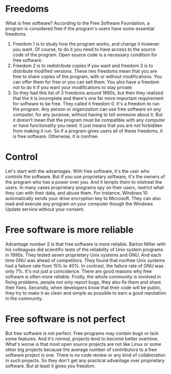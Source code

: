 # Freedoms
What is free software? According to the Free Software Foundation, a program is considered free if the program's users have some essential freedoms.
1. Freedom 1 is to study how the program works, and change it however you want. Of course, to do it you need to have access to the source code of the program. Open source code is a necessary condition for free software.
2. Freedom 2 is to redistribute copies if you want and freedom 3 is to distribute modified versions. These two freedoms mean that you are free to share copies of the program, with or without modifications. You can offer them for free or you can sell them. You also have a freedom not to do it if you want your modifications to stay private.
0. So they had this list of 3 freedoms around 1990s, but then they realized that the it is incomplete and there's one far more important requirement for software to be free. They called it freedom 0. It's a freedom to run the program. Any person or organization can use free software on any computer, for any purpose, without having to tell someone about it. But it doesn't mean that the program must be compatible with any computer or have functionality you need. It just means that you are not forbidden from making it run.
So if a program gives users all of these freedoms, it is free software. Otherwise, it is nonfree.
# Control
Let's start with the advantages.
With free software, it's the user who controls the software. But if you use proprietary software, it's the owners of the program who has a power over you. And it tempts them to mistreat the users. In many cases proprietary programs spy on their users, restrict what they can with their data, and abuse them. For instance, Windows 10 automatically sends your drive encryption key to Microsoft. They can also load and execute any program on your computer though the Windows Update service without your consent.

# Free software is more reliable
Advantage number 2 is that free software is more reliable.
Barton Miller with his colleagues did scientific tests of the reliability of Unix system programs in 1990s. They tested seven proprietary Unix systems and GNU. And each time GNU was ahead of competitors.
They found that nonfree Unix systems had a failure rate from 15% to 40%. In contrast, the failure rate of GNU was only 7%.
It's not just a coincidence. There are good reasons why free software is often more reliable. Firstly, the whole community is involved in fixing problems, people not only report bugs, they also fix them and share their fixes. Secondly, when developers know that their code will be public, they try to make it as clean and simple as possible to earn a good reputation in the community.
# Free software is not perfect
But free software is not perfect. Free programs may contain bugs or lack some features. And it's normal, projects tend to become better overtime.
What's worse is that most open source projects are not like Linux or some other big projects because the average number of contributors to a free software project is one. There is no code review or any kind of collaboration in such projects. So they don't get any practical advantage over proprietary software. But at least it gives you freedom.